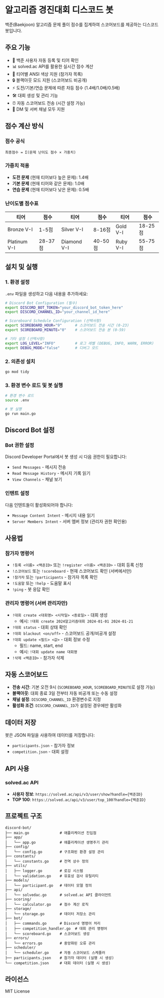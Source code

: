# 알고리즘 경진대회 디스코드 봇

백준(Baekjoon) 알고리즘 문제 풀이 점수를 집계하여 스코어보드를 제공하는 디스코드 봇입니다.

## 주요 기능

- 🎯 백준 사용자 자동 등록 및 티어 확인
- 📊 solved.ac API를 활용한 실시간 점수 계산  
- 🎨 티어별 ANSI 색상 지원 (참가자 목록)
- 🔒 블랙아웃 모드 지원 (스코어보드 비공개)
- ⚡ 도전/기본/연습 문제에 따른 차등 점수 (1.4배/1.0배/0.5배)
- 🛠️ 대회 생성 및 관리 기능
- ⏰ 자동 스코어보드 전송 (시간 설정 가능)
- 💬 DM 및 서버 채널 모두 지원

## 점수 계산 방식

### 점수 공식
```
최종점수 = Σ(문제 난이도 점수 × 가중치)
```

### 가중치 적용
- **도전 문제** (현재 티어보다 높은 문제): 1.4배
- **기본 문제** (현재 티어와 같은 문제): 1.0배  
- **연습 문제** (현재 티어보다 낮은 문제): 0.5배

### 난이도별 점수표
| 티어 | 점수 | 티어 | 점수 | 티어 | 점수 |
|------|------|------|------|------|------|
| Bronze V-I | 1-5점 | Silver V-I | 8-16점 | Gold V-I | 18-25점 |
| Platinum V-I | 28-37점 | Diamond V-I | 40-50점 | Ruby V-I | 55-75점 |

## 설치 및 실행

### 1. 환경 설정
`.env` 파일을 생성하고 다음 내용을 추가하세요:

```bash
# Discord Bot Configuration (필수)
export DISCORD_BOT_TOKEN="your_discord_bot_token_here"
export DISCORD_CHANNEL_ID="your_channel_id_here"

# Scoreboard Schedule Configuration (선택사항)
export SCOREBOARD_HOUR="9"      # 스코어보드 전송 시간 (0-23)
export SCOREBOARD_MINUTE="0"    # 스코어보드 전송 분 (0-59)

# 기타 설정 (선택사항)
export LOG_LEVEL="INFO"         # 로그 레벨 (DEBUG, INFO, WARN, ERROR)
export DEBUG_MODE="false"       # 디버그 모드
```

### 2. 의존성 설치
```bash
go mod tidy
```

### 3. 환경 변수 로드 및 봇 실행
```bash
# 환경 변수 로드
source .env

# 봇 실행
go run main.go
```

## Discord Bot 설정

### Bot 권한 설정
Discord Developer Portal에서 봇 생성 시 다음 권한이 필요합니다:
- `Send Messages` - 메시지 전송
- `Read Message History` - 메시지 기록 읽기
- `View Channels` - 채널 보기

### 인텐트 설정
다음 인텐트들이 활성화되어야 합니다:
- `Message Content Intent` - 메시지 내용 읽기
- `Server Members Intent` - 서버 멤버 정보 (관리자 권한 확인용)

## 사용법

### 참가자 명령어
- `!등록 <이름> <백준ID>` 또는 `!register <이름> <백준ID>` - 대회 등록 신청
- `!스코어보드` 또는 `!scoreboard` - 현재 스코어보드 확인 (서버에서만)
- `!참가자` 또는 `!participants` - 참가자 목록 확인
- `!도움말` 또는 `!help` - 도움말 표시
- `!ping` - 봇 응답 확인

### 관리자 명령어 (서버 관리자만)
- `!대회 create <대회명> <시작일> <종료일>` - 대회 생성
  - 예시: `!대회 create 2024알고리즘대회 2024-01-01 2024-01-21`
- `!대회 status` - 대회 상태 확인
- `!대회 blackout <on/off>` - 스코어보드 공개/비공개 설정
- `!대회 update <필드> <값>` - 대회 정보 수정
  - 필드: name, start, end
  - 예시: `!대회 update name 대회명`
- `!삭제 <백준ID>` - 참가자 삭제

## 자동 스코어보드

- **전송 시간**: 기본 오전 9시 (`SCOREBOARD_HOUR`, `SCOREBOARD_MINUTE`로 설정 가능)
- **블랙아웃**: 대회 종료 3일 전부터 자동 비공개 또는 수동 설정
- **채널 설정**: `DISCORD_CHANNEL_ID` 환경변수로 지정
- **활성화 조건**: `DISCORD_CHANNEL_ID`가 설정된 경우에만 활성화

## 데이터 저장

봇은 JSON 파일을 사용하여 데이터를 저장합니다:
- `participants.json` - 참가자 정보
- `competition.json` - 대회 설정

## API 사용

### solved.ac API
- **사용자 정보**: `https://solved.ac/api/v3/user/show?handle={백준ID}`
- **TOP 100**: `https://solved.ac/api/v3/user/top_100?handle={백준ID}`

## 프로젝트 구조

```
discord-bot/
├── main.go              # 애플리케이션 진입점
├── app/
│   └── app.go           # 애플리케이션 생명주기 관리
├── config/
│   └── config.go        # 구조화된 환경 설정 관리
├── constants/
│   └── constants.go     # 전역 상수 정의
├── utils/
│   ├── logger.go        # 로깅 시스템
│   └── validation.go    # 유효성 검사 유틸리티
├── models/
│   └── participant.go   # 데이터 모델 정의
├── api/
│   └── solvedac.go      # solved.ac API 클라이언트
├── scoring/
│   └── calculator.go    # 점수 계산 로직
├── storage/
│   └── storage.go       # 데이터 저장소 관리
├── bot/
│   ├── commands.go      # Discord 명령어 처리
│   ├── competition_handler.go  # 대회 관리 명령어
│   └── scoreboard.go    # 스코어보드 생성
├── errors/
│   └── errors.go        # 중앙화된 오류 관리
├── scheduler/
│   └── scheduler.go     # 자동 스코어보드 스케줄러
├── participants.json    # 참가자 데이터 (실행 시 생성)
└── competition.json     # 대회 데이터 (실행 시 생성)
```

## 라이선스

MIT License
